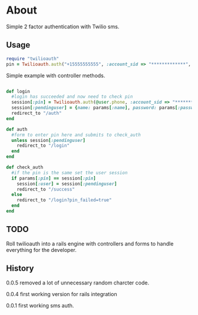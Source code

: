 About
=====

Simple 2 factor authentication with Twilio sms.

Usage
----------

``` ruby
require "twilioauth"
pin = Twilioauth.auth("+15555555555", :account_sid => "*************", :auth_token => "****************")
```

Simple example with controller methods.

``` ruby

def login
  #login has succeeded and now need to check pin
  session[:pin] = Twilioauth.auth(@user.phone, :account_sid => "**********", :auth_token => "**********")
  session[:pendinguser] = {name: params[:name], password: params[:password]}
  redirect_to "/auth"
end

def auth
  #form to enter pin here and submits to check_auth
  unless session[:pendinguser]
    redirect_to "/login"
  end
end

def check_auth
  #if the pin is the same set the user session
  if params[:pin] == session[:pin]
    session[:user] = session[:pendinguser]
    redirect_to "/success"
  else
    redirect_to "/login?pin_failed=true"
  end
end
```

TODO
----

Roll twilioauth into a rails engine with controllers and forms to handle everything for the developer.

History
----------
0.0.5 removed a lot of unnecessary random charcter code. 

0.0.4 first working version for rails integration

0.0.1 first working sms auth.

